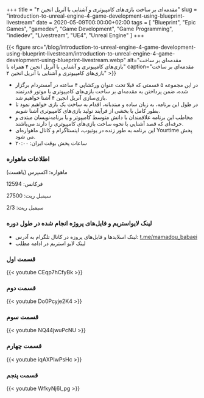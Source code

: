 +++
title = "مقدمه‌ای بر ساخت بازی‌های کامپیوتری و آشنایی با آنریل انجین ۴"
slug = "introduction-to-unreal-engine-4-game-development-using-blueprint-livestream"
date = 2020-05-09T00:00:00+02:00
tags = [ "Blueprint", "Epic Games", "gamedev", "Game Development", "Game Programming", "indiedev", "Livestream", "UE4", "Unreal Engine" ]
+++

{{< figure src="/blog/introduction-to-unreal-engine-4-game-development-using-blueprint-livestream/introduction-to-unreal-engine-4-game-development-using-blueprint-livestream.webp" alt="مقدمه‌ای بر ساخت بازی‌های کامپیوتری و آشنایی با آنریل انجین ۴ همراه با" caption="مقدمه‌ای بر ساخت بازی‌های کامپیوتری و آشنایی با آنریل انجین ۴" >}}

* در این مجموعه ۵ قسمتی که قبلا تحت عنوان ورکشاپی ۴ ساعته در آمستردام برگزار شده، ضمن پرداختن به مقدمه‌ای بر ساخت بازی‌های کامپیوتری با موتور قدرتمند بازی‌سازی آنریل انجین ۴ آشنا خواهیم شد.
* در طول این برنامه، به زبان ساده و مبتدیانه، اقدام به ساخت یک بازی خواهیم نمود تا بطور کامل با بخشی از فرآیند تولید بازی‌های کامپیوتری آشنا شویم.
* مخاطب این برنامه علاقمندان با دانش متوسط کامیپوتر و یا برنامه‌نویسان مبتدی و حرفه‌ای که قصد آشنایی با نحوه ساخت بازی‌های کامپیوتری را دارند می‌باشند.
* این برنامه به طور زنده در یوتیوب، اینستاگرام و کانال ماهواره‌ای Yourtime پخش می شود.
* ساعات پخش بوقت ایران: ۲۰:۰۰

### اطلاعات ماهواره

ماهواره: اکسپرس (یاهست)

فرکانس: 12594

سیمبل ریت: 27500

سیمبل ریت: 2/3

### لینک لایواستریم و فایل‌های پروژه انجام شده در طول دوره

* لینک اسلایدها و فایل‌های پروزه در کانال تلگرام به آدرس: [t.me/mamadou_babaei](https://t.me/mamadou_babaei/42)
* لینک‌ لایو استریم در ادامه مطلب

<!--more-->

### قسمت اول

{{< youtube CEqp7hCfyBk >}}

### قسمت دوم

{{< youtube Do0Pcyje2K4 >}}

### قسمت سوم

{{< youtube NQ44jwuPcNU >}}

### قسمت چهارم

{{< youtube iqAXPIwPsHc >}}

### قسمت پنجم

{{< youtube WfkyNj6l_pg >}}
